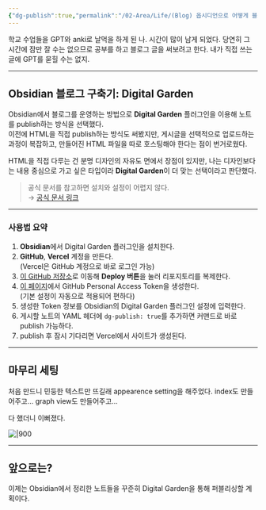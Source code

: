 ```yaml
---
{"dg-publish":true,"permalink":"/02-Area/Life/(Blog) 옵시디언으로 어떻게 블로그를 관리할까/","tags":["gardenEntry"],"noteIcon":"","created":"2025-03-12T22:06:54.231+09:00","updated":"2025-03-29T23:51:42.281+09:00"}
---
```



학교 수업들을 GPT와 anki로 날먹을 하게 된 나. 시간이 많이 남게 되었다.
당연히 그 시간에 잠만 잘 수는 없으므로 공부를 하고 블로그 글을 써보려고 한다. 내가 직접 쓰는 글에 GPT를 묻힐 수는 없지.

---

## Obsidian 블로그 구축기: Digital Garden

Obsidian에서 블로그를 운영하는 방법으로 **Digital Garden** 플러그인을 이용해 노트를 publish하는 방식을 선택했다.  
이전에 HTML을 직접 publish하는 방식도 써봤지만, 게시글을 선택적으로 업로드하는 과정이 복잡하고, 만들어진 HTML 파일을 따로 호스팅해야 한다는 점이 번거로웠다.

HTML을 직접 다루는 건 분명 디자인의 자유도 면에서 장점이 있지만, 나는 디자인보다는 내용 중심으로 가고 싶은 타입이라 **Digital Garden**이 더 맞는 선택이라고 판단했다.

> 공식 문서를 참고하면 설치와 설정이 어렵지 않다.  
> → [공식 문서 링크](https://dg-docs.ole.dev/getting-started/01-getting-started/)

---

### 사용법 요약

1. **Obsidian**에서 Digital Garden 플러그인을 설치한다.
2. **GitHub**, **Vercel** 계정을 만든다.  
    (Vercel은 GitHub 계정으로 바로 로그인 가능)
3. [이 GitHub 저장소](https://github.com/oleeskild/digitalgarden)로 이동해 **Deploy 버튼**을 눌러 리포지토리를 복제한다.
4. [이 페이지](https://github.com/settings/tokens/new?scopes=repo)에서 GitHub Personal Access Token을 생성한다.  
    (기본 설정이 자동으로 적용되어 편하다)
5. 생성한 Token 정보를 Obsidian의 Digital Garden 플러그인 설정에 입력한다.
6. 게시할 노트의 YAML 헤더에 `dg-publish: true`를 추가하면 커맨드로 바로 publish 가능하다.
7. publish 후 잠시 기다리면 Vercel에서 사이트가 생성된다.

---

## 마무리 세팅

처음 만드니 민둥한 텍스트만 뜨길래 appearence setting을 해주었다. index도 만들어주고... graph view도 만들어주고...

다 했더니 이뻐졌다.

![|900](https://i.imgur.com/Oysbdnr.png)

---

## 앞으로는?

이제는 Obsidian에서 정리한 노트들을 꾸준히 Digital Garden을 통해 퍼블리싱할 계획이다.  